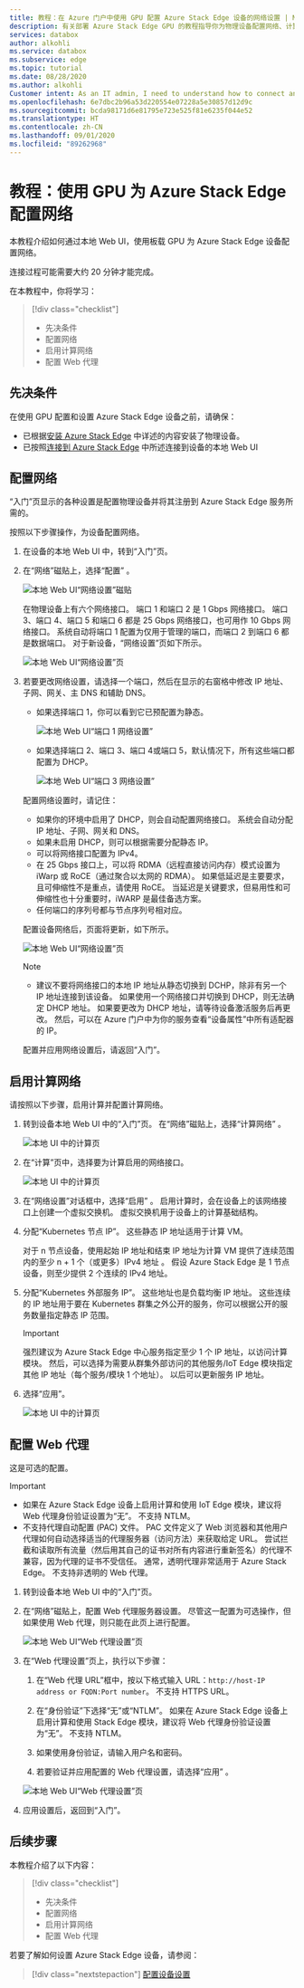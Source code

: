 ```yaml
---
title: 教程：在 Azure 门户中使用 GPU 配置 Azure Stack Edge 设备的网络设置 | Microsoft Docs
description: 有关部署 Azure Stack Edge GPU 的教程指导你为物理设备配置网络、计算网络和 Web 代理设置。
services: databox
author: alkohli
ms.service: databox
ms.subservice: edge
ms.topic: tutorial
ms.date: 08/28/2020
ms.author: alkohli
Customer intent: As an IT admin, I need to understand how to connect and activate Azure Stack Edge so I can use it to transfer data to Azure.
ms.openlocfilehash: 6e7dbc2b96a53d220554e07228a5e30857d12d9c
ms.sourcegitcommit: bcda98171d6e81795e723e525f81e6235f044e52
ms.translationtype: HT
ms.contentlocale: zh-CN
ms.lasthandoff: 09/01/2020
ms.locfileid: "89262968"
---
```

# <a name="tutorial-configure-network-for-azure-stack-edge-with-gpu"></a>教程：使用 GPU 为 Azure Stack Edge 配置网络

本教程介绍如何通过本地 Web UI，使用板载 GPU 为 Azure Stack Edge 设备配置网络。

连接过程可能需要大约 20 分钟才能完成。

在本教程中，你将学习：

> [!div class="checklist"]
>
> * 先决条件
> * 配置网络
> * 启用计算网络
> * 配置 Web 代理


## <a name="prerequisites"></a>先决条件

在使用 GPU 配置和设置 Azure Stack Edge 设备之前，请确保：

* 已根据[安装 Azure Stack Edge](azure-stack-edge-gpu-deploy-install.md) 中详述的内容安装了物理设备。
* 已按照[连接到 Azure Stack Edge](azure-stack-edge-gpu-deploy-connect.md) 中所述连接到设备的本地 Web UI


## <a name="configure-network"></a>配置网络

“入门”页显示的各种设置是配置物理设备并将其注册到 Azure Stack Edge 服务所需的。 

按照以下步骤操作，为设备配置网络。

1. 在设备的本地 Web UI 中，转到“入门”页。 

2. 在“网络”磁贴上，选择“配置” 。  
    
    ![本地 Web UI“网络设置”磁贴](./media/azure-stack-edge-gpu-deploy-configure-network-compute-web-proxy/network-1.png)

    在物理设备上有六个网络接口。 端口 1 和端口 2 是 1 Gbps 网络接口。 端口 3、端口 4、端口 5 和端口 6 都是 25 Gbps 网络接口，也可用作 10 Gbps 网络接口。 系统自动将端口 1 配置为仅用于管理的端口，而端口 2 到端口 6 都是数据端口。 对于新设备，“网络设置”页如下所示。
    
    ![本地 Web UI“网络设置”页](./media/azure-stack-edge-gpu-deploy-configure-network-compute-web-proxy/network-2a.png)


   
3. 若要更改网络设置，请选择一个端口，然后在显示的右窗格中修改 IP 地址、子网、网关、主 DNS 和辅助 DNS。 

    - 如果选择端口 1，你可以看到它已预配置为静态。 

        ![本地 Web UI“端口 1 网络设置”](./media/azure-stack-edge-gpu-deploy-configure-network-compute-web-proxy/network-3.png)

    - 如果选择端口 2、端口 3、端口 4或端口 5，默认情况下，所有这些端口都配置为 DHCP。

        ![本地 Web UI“端口 3 网络设置”](./media/azure-stack-edge-gpu-deploy-configure-network-compute-web-proxy/network-4.png)

    配置网络设置时，请记住：

   * 如果你的环境中启用了 DHCP，则会自动配置网络接口。 系统会自动分配 IP 地址、子网、网关和 DNS。
   * 如果未启用 DHCP，则可以根据需要分配静态 IP。
   * 可以将网络接口配置为 IPv4。
   * 在 25 Gbps 接口上，可以将 RDMA（远程直接访问内存）模式设置为 iWarp 或 RoCE（通过聚合以太网的 RDMA）。 如果低延迟是主要要求，且可伸缩性不是重点，请使用 RoCE。 当延迟是关键要求，但易用性和可伸缩性也十分重要时，iWARP 是最佳备选方案。
   * 任何端口的序列号都与节点序列号相对应。

    配置设备网络后，页面将更新，如下所示。

    ![本地 Web UI“网络设置”页](./media/azure-stack-edge-gpu-deploy-configure-network-compute-web-proxy/network-2.png)


     >[!NOTE]
     >
     > * 建议不要将网络接口的本地 IP 地址从静态切换到 DCHP，除非有另一个 IP 地址连接到该设备。 如果使用一个网络接口并切换到 DHCP，则无法确定 DHCP 地址。 如果要更改为 DHCP 地址，请等待设备激活服务后再更改。 然后，可以在 Azure 门户中为你的服务查看“设备属性”中所有适配器的 IP。


    配置并应用网络设置后，请返回“入门”。

## <a name="enable-compute-network"></a>启用计算网络

请按照以下步骤，启用计算并配置计算网络。

1. 转到设备本地 Web UI 中的“入门”页。 在“网络”磁贴上，选择“计算网络” 。  

    ![本地 UI 中的计算页](./media/azure-stack-edge-gpu-deploy-configure-network-compute-web-proxy/compute-network-1.png)

2. 在“计算”页中，选择要为计算启用的网络接口。 

    ![本地 UI 中的计算页](./media/azure-stack-edge-gpu-deploy-configure-network-compute-web-proxy/compute-network-2.png)

2. 在“网络设置”对话框中，选择“启用” 。 启用计算时，会在设备上的该网络接口上创建一个虚拟交换机。 虚拟交换机用于设备上的计算基础结构。 
    
3. 分配“Kubernetes 节点 IP”。 这些静态 IP 地址适用于计算 VM。 

    对于 n 节点设备，使用起始 IP 地址和结束 IP 地址为计算 VM 提供了连续范围内的至少 n + 1 个（或更多）IPv4 地址 。 假设 Azure Stack Edge 是 1 节点设备，则至少提供 2 个连续的 IPv4 地址。 

4. 分配“Kubernetes 外部服务 IP”。 这些地址也是负载均衡 IP 地址。 这些连续的 IP 地址用于要在 Kubernetes 群集之外公开的服务，你可以根据公开的服务数量指定静态 IP 范围。 
    
    > [!IMPORTANT]
    > 强烈建议为 Azure Stack Edge 中心服务指定至少 1 个 IP 地址，以访问计算模块。 然后，可以选择为需要从群集外部访问的其他服务/IoT Edge 模块指定其他 IP 地址（每个服务/模块 1 个地址）。 以后可以更新服务 IP 地址。 
    
5. 选择“应用”。 

    ![本地 UI 中的计算页](./media/azure-stack-edge-gpu-deploy-configure-network-compute-web-proxy/compute-network-3.png)


## <a name="configure-web-proxy"></a>配置 Web 代理

这是可选的配置。

> [!IMPORTANT]
> * 如果在 Azure Stack Edge 设备上启用计算和使用 IoT Edge 模块，建议将 Web 代理身份验证设置为“无”。 不支持 NTLM。
>* 不支持代理自动配置 (PAC) 文件。 PAC 文件定义了 Web 浏览器和其他用户代理如何自动选择适当的代理服务器（访问方法）来获取给定 URL。 尝试拦截和读取所有流量（然后用其自己的证书对所有内容进行重新签名）的代理不兼容，因为代理的证书不受信任。 通常，透明代理非常适用于 Azure Stack Edge。 不支持非透明的 Web 代理。

1. 转到设备本地 Web UI 中的“入门”页。
2. 在“网络”磁贴上，配置 Web 代理服务器设置。 尽管这一配置为可选操作，但如果使用 Web 代理，则只能在此页上进行配置。

   ![本地 Web UI“Web 代理设置”页](./media/azure-stack-edge-gpu-deploy-configure-network-compute-web-proxy/web-proxy-1.png)

3. 在“Web 代理设置”页上，执行以下步骤：

    1. 在“Web 代理 URL”框中，按以下格式输入 URL：`http://host-IP address or FQDN:Port number`。 不支持 HTTPS URL。

    2. 在“身份验证”下选择“无”或“NTLM”。   如果在 Azure Stack Edge 设备上启用计算和使用 Stack Edge 模块，建议将 Web 代理身份验证设置为“无”。 不支持 NTLM。

    3. 如果使用身份验证，请输入用户名和密码。

    4. 若要验证并应用配置的 Web 代理设置，请选择“应用”  。
    
   ![本地 Web UI“Web 代理设置”页](./media/azure-stack-edge-gpu-deploy-configure-network-compute-web-proxy/web-proxy-2.png)

4. 应用设置后，返回到“入门”。


## <a name="next-steps"></a>后续步骤

本教程介绍了以下内容：

> [!div class="checklist"]
> * 先决条件
> * 配置网络
> * 启用计算网络
> * 配置 Web 代理


若要了解如何设置 Azure Stack Edge 设备，请参阅：

> [!div class="nextstepaction"]
> [配置设备设置](./azure-stack-edge-gpu-deploy-set-up-device-update-time.md)
